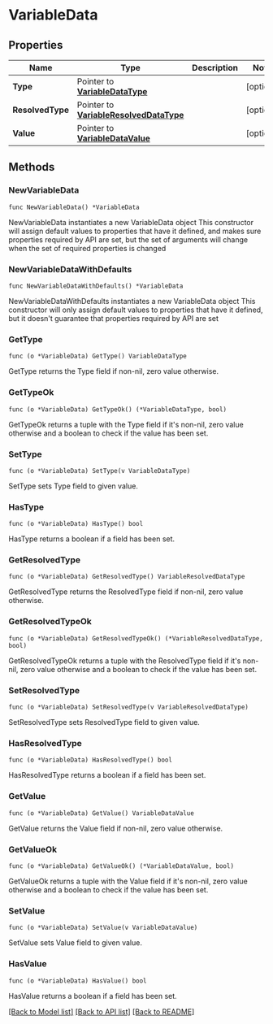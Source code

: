 # VariableData

## Properties

Name | Type | Description | Notes
------------ | ------------- | ------------- | -------------
**Type** | Pointer to [**VariableDataType**](VariableDataType.md) |  | [optional] 
**ResolvedType** | Pointer to [**VariableResolvedDataType**](VariableResolvedDataType.md) |  | [optional] 
**Value** | Pointer to [**VariableDataValue**](VariableDataValue.md) |  | [optional] 

## Methods

### NewVariableData

`func NewVariableData() *VariableData`

NewVariableData instantiates a new VariableData object
This constructor will assign default values to properties that have it defined,
and makes sure properties required by API are set, but the set of arguments
will change when the set of required properties is changed

### NewVariableDataWithDefaults

`func NewVariableDataWithDefaults() *VariableData`

NewVariableDataWithDefaults instantiates a new VariableData object
This constructor will only assign default values to properties that have it defined,
but it doesn't guarantee that properties required by API are set

### GetType

`func (o *VariableData) GetType() VariableDataType`

GetType returns the Type field if non-nil, zero value otherwise.

### GetTypeOk

`func (o *VariableData) GetTypeOk() (*VariableDataType, bool)`

GetTypeOk returns a tuple with the Type field if it's non-nil, zero value otherwise
and a boolean to check if the value has been set.

### SetType

`func (o *VariableData) SetType(v VariableDataType)`

SetType sets Type field to given value.

### HasType

`func (o *VariableData) HasType() bool`

HasType returns a boolean if a field has been set.

### GetResolvedType

`func (o *VariableData) GetResolvedType() VariableResolvedDataType`

GetResolvedType returns the ResolvedType field if non-nil, zero value otherwise.

### GetResolvedTypeOk

`func (o *VariableData) GetResolvedTypeOk() (*VariableResolvedDataType, bool)`

GetResolvedTypeOk returns a tuple with the ResolvedType field if it's non-nil, zero value otherwise
and a boolean to check if the value has been set.

### SetResolvedType

`func (o *VariableData) SetResolvedType(v VariableResolvedDataType)`

SetResolvedType sets ResolvedType field to given value.

### HasResolvedType

`func (o *VariableData) HasResolvedType() bool`

HasResolvedType returns a boolean if a field has been set.

### GetValue

`func (o *VariableData) GetValue() VariableDataValue`

GetValue returns the Value field if non-nil, zero value otherwise.

### GetValueOk

`func (o *VariableData) GetValueOk() (*VariableDataValue, bool)`

GetValueOk returns a tuple with the Value field if it's non-nil, zero value otherwise
and a boolean to check if the value has been set.

### SetValue

`func (o *VariableData) SetValue(v VariableDataValue)`

SetValue sets Value field to given value.

### HasValue

`func (o *VariableData) HasValue() bool`

HasValue returns a boolean if a field has been set.


[[Back to Model list]](../README.md#documentation-for-models) [[Back to API list]](../README.md#documentation-for-api-endpoints) [[Back to README]](../README.md)


